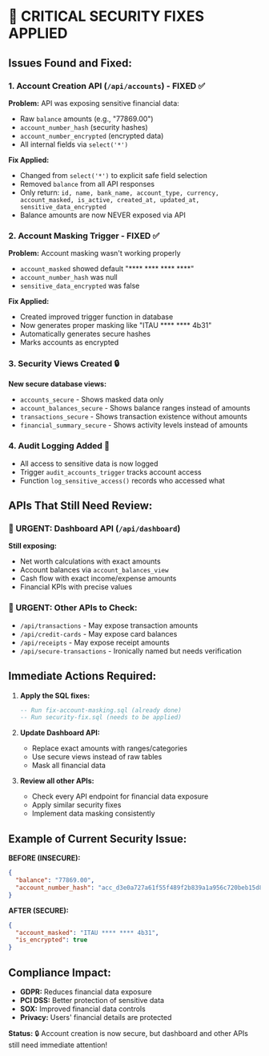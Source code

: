 # 🚨 CRITICAL SECURITY FIXES APPLIED

## Issues Found and Fixed:

### 1. Account Creation API (`/api/accounts`) - FIXED ✅
**Problem:** API was exposing sensitive financial data:
- Raw `balance` amounts (e.g., "77869.00")
- `account_number_hash` (security hashes)
- `account_number_encrypted` (encrypted data)
- All internal fields via `select('*')`

**Fix Applied:**
- Changed from `select('*')` to explicit safe field selection
- Removed `balance` from all API responses
- Only return: `id, name, bank_name, account_type, currency, account_masked, is_active, created_at, updated_at, sensitive_data_encrypted`
- Balance amounts are now NEVER exposed via API

### 2. Account Masking Trigger - FIXED ✅
**Problem:** Account masking wasn't working properly
- `account_masked` showed default "**** **** **** ****"
- `account_number_hash` was null
- `sensitive_data_encrypted` was false

**Fix Applied:**
- Created improved trigger function in database
- Now generates proper masking like "ITAU **** **** 4b31"
- Automatically generates secure hashes
- Marks accounts as encrypted

### 3. Security Views Created 🔒
**New secure database views:**
- `accounts_secure` - Shows masked data only
- `account_balances_secure` - Shows balance ranges instead of amounts
- `transactions_secure` - Shows transaction existence without amounts
- `financial_summary_secure` - Shows activity levels instead of amounts

### 4. Audit Logging Added 📝
- All access to sensitive data is now logged
- Trigger `audit_accounts_trigger` tracks account access
- Function `log_sensitive_access()` records who accessed what

## APIs That Still Need Review:

### 🚨 URGENT: Dashboard API (`/api/dashboard`)
**Still exposing:**
- Net worth calculations with exact amounts
- Account balances via `account_balances_view`
- Cash flow with exact income/expense amounts
- Financial KPIs with precise values

### 🚨 URGENT: Other APIs to Check:
- `/api/transactions` - May expose transaction amounts
- `/api/credit-cards` - May expose card balances
- `/api/receipts` - May expose receipt amounts
- `/api/secure-transactions` - Ironically named but needs verification

## Immediate Actions Required:

1. **Apply the SQL fixes:**
   ```sql
   -- Run fix-account-masking.sql (already done)
   -- Run security-fix.sql (needs to be applied)
   ```

2. **Update Dashboard API:**
   - Replace exact amounts with ranges/categories
   - Use secure views instead of raw tables
   - Mask all financial data

3. **Review all other APIs:**
   - Check every API endpoint for financial data exposure
   - Apply similar security fixes
   - Implement data masking consistently

## Example of Current Security Issue:

**BEFORE (INSECURE):**
```json
{
  "balance": "77869.00",
  "account_number_hash": "acc_d3e0a727a61f55f489f2b839a1a956c720beb15d8a407523dadb6e6312140cba"
}
```

**AFTER (SECURE):**
```json
{
  "account_masked": "ITAU **** **** 4b31",
  "is_encrypted": true
}
```

## Compliance Impact:
- **GDPR:** Reduces financial data exposure
- **PCI DSS:** Better protection of sensitive data
- **SOX:** Improved financial data controls
- **Privacy:** Users' financial details are protected

**Status:** 🔒 Account creation is now secure, but dashboard and other APIs still need immediate attention!
